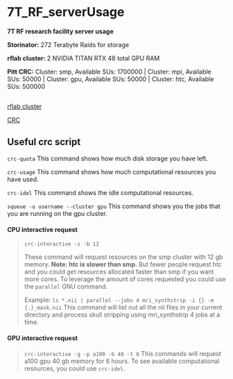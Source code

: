 # 7T_RF_serverUsage
**7T RF research facility server usage**


**Storinator:** 272 Terabyte Raids for storage

**rflab cluster:** 2 NVIDIA TITAN RTX 48 total GPU RAM

**Pitt CRC:**  Cluster: smp, Available SUs: 1700000 | Cluster: mpi, Available SUs: 50000 | Cluster: gpu, Available SUs: 50000 | Cluster: htc, Available SUs: 500000 


## 
[rflab cluster](https://github.com/jinghangli98/7T_RF_serverUsage/blob/main/obelix.md) 

[CRC](https://github.com/jinghangli98/7T_RF_serverUsage/blob/main/crc.md)

## Useful crc script
```crc-quota``` This command shows how much disk storage you have left.

```crc-usage``` This command shows how much computational resources you have used.

```crc-idel``` This command shows the idle computational resources. 

```squeue -u username --cluster gpu``` This command shows you the jobs that you are running on the gpu cluster. 

#### CPU interactive request
> ```crc-interactive -s -b 12``` 
> 
> 
> These command will request resources on the smp cluster with 12 gb memory. **Note: htc is slower than smp.** But fewer people request htc and you could get resources allocated faster than smp if you want more cores.  To leverage the amount of cores requested you could use the ```parallel``` GNU command.
> 
> Example: ```ls *.nii | parallel --jobs 4 mri_synthstrip -i {} -m {.}_mask.nii``` This command will list out all the nii files in your current directory and process skull stripping using mri_synthstrip 4 jobs at a time. 

#### GPU interactive request
> ```crc-interactive -g -p a100 -b 40 -t 6``` This commands will request a100 gpu 40 gb memory for 6 hours. To see available computational resources, you could use ```crc-idel```. 
